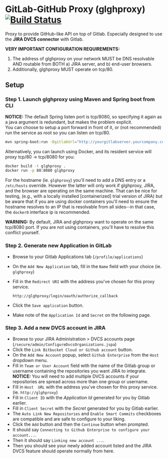 # GitLab-GitHub Proxy (glghproxy) [![Build Status](https://travis-ci.org/dka23/gitlab-github-proxy.svg?branch=master)](https://travis-ci.org/dka23/gitlab-github-proxy)

Proxy to provide GitHub-like API on top of Gitlab. Especially designed to use the **JIRA DVCS connector** with Gitlab.

**VERY IMPORTANT CONFIGURATION REQUIREMENTS:**

1. The address of glghproxy on your network MUST be DNS resolvable AND routable from BOTH a) JIRA server, and b) end-user browsers.
2. Additionally, glghproxy MUST operate on tcp/80.

## Setup

### Step 1. Launch glghproxy using Maven and Spring boot from CLI

**NOTICE:** The default Spring listen port is tcp/8080,
so specifying it again as a java argument is redundant,
but makes the problem explicit.  
You can choose to setup a port forward in front of it,
or (not recommended) run the service as root so you can listen on tcp/80.

```bash
mvn spring-boot:run -DgitlabUrl="http://yourgitlabserver.yourcompany.com" -Dserver.port=8080
```

Alternatively, you can launch using Docker, and its resident service will proxy tcp/80 -> tcp/8080 for you:
```bash
docker build -t glghproxy .
docker run -p 80:8080 glghproxy
```

For the hostname (ie. `glghproxy`) you'll need to add a DNS entry or a `/etc/hosts` override.
However the latter will only work if glghproxy, JIRA, and the browser are operating on the same machine.
That can be nice for testing, (e.g., with a locally installed [containerized] trial version of JIRA) but
be aware that if you are using docker containers you'll need to ensure the hostname resolves to an IP that
is resolvable from all sides--in that case, the `docker0` interface ip is recommended.

**WARNING:** By default, JIRA and glghproxy want to operate on the same tcp/8080 port. If you are not
using containers, you'll have to resolve this conflict yourself.

### Step 2. Generate new Application in GitLab

- Browse to your Gitlab Applications tab (`/profile/applications`)
- On the `Add New Application` tab, fill in the `Name` field with your choice (ie. `glghproxy`)
- Fill in the `Redirect URI` with the address you've chosen for this proxy service.

	```
	http://glghproxy/login/oauth/authorize_callback
	```
- Click the `Save application` button.
- Make note of the `Application Id` and `Secret` on the following page.


### Step 3. Add a new DVCS account in JIRA

- Browse to your JIRA Administration > DVCS accounts page (`/secure/admin/ConfigureDvcsOrganizations.jspa`)
- Click the `Link Bitbucket Cloud or Github account` button.
- On the `Add New Account` popup, select `Github Enterprise` from the `Host` dropdown menu.
- Fill in `Team or User Account` field with the name of the Gitlab group or username containing the repositories you want JIRA to integrate.  
  **NOTICE:** You will need to add multiple DVCS accounts if your repositories are spread across more than one group or username.
- Fill in `Host  URL` with the address you've chosen for this proxy service. (ie. `http://glghproxy`)	
- Fill in `Client ID` with the *Application Id* generated for you by Gitlab earlier.
- Fill in `Client Secret` with the *Secret* generated for you by Gitlab earlier.
- The `Auto Link New Repositories` and `Enable Smart Commits` checkboxes are compatible and are safe to configure to your liking.
- Click the `Add` button and then the `Continue` button when prompted.
- It should say `Connecting to Github Enterprise to configure your account...`.
- Then it should say `Linking new account ...`.
- Then you should see your newly added account listed and the JIRA DVCS feature should operate normally from here.
